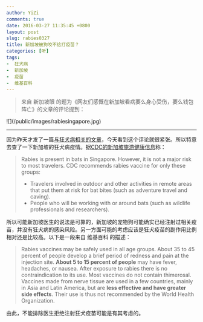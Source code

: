 ```yaml
---
author: YiZi
comments: true
date: 2016-03-27 11:35:45 +0800
layout: post
slug: rabies0327
title: 新加坡被狗咬不给打疫苗？
categories: [听]
tags:
-  狂犬病
-  新加坡
-  疫苗
-  维基百科
---
```

<div class="quote"> <blockquote>
    	来自 新加坡眼 的题为《网友们感慨在新加坡看病要么身心受伤，要么钱包阵亡》的文章的评论提到：
    </blockquote>
</div>
![](/public/images/rabiesingapore.jpg)

<hr/>
<div class="commentsonquote">
<div class="yizi">因为昨天才发了一篇<a href="{% post_url 2016-03-26-rabies %}">与狂犬病相关的文章</a>，今天看到这个评论就很紧张。所以特意去查了一下新加坡的狂犬病疫情。据<a href="http://wwwnc.cdc.gov/travel/destinations/traveler/none/singapore">CDC的新加坡旅游健康信息</a>称：
<blockquote>
<p>Rabies is present in bats in Singapore. However, it is not a major risk to most travelers. CDC recommends rabies vaccine for only these groups:</p>
<ul class="list-bullet">
    <li>Travelers involved in outdoor and other activities in remote areas that put them at risk for bat bites (such as adventure travel and caving).</li>
    <li>People who will be working with or around bats (such as wildlife professionals and researchers).</li>
</ul>
</blockquote>
所以可能新加坡医生的说法是可靠的，新加坡的宠物狗可能确实已经注射过相关疫苗，并没有狂犬病的感染风险。另一方面可能的考虑应该是狂犬疫苗的副作用比例相对还是比较高。以下是一段来自 维基百科 的描述：

<blockquote>
Rabies vaccines may be safely used in all age groups. About 35 to 45 percent of people develop a brief period of redness and pain at the injection site. <strong>About 5 to 15 percent of people</strong> may have fever, headaches, or nausea. After exposure to rabies there is no contraindication to its use. Most vaccines do not contain thimerosal. Vaccines made from nerve tissue are used in a few countries, mainly in Asia and Latin America, but are <strong>less effective and have greater side effects</strong>. Their use is thus not recommended by the World Health Organization.
</blockquote>
由此，不能排除医生拒绝注射狂犬疫苗可能是有其考虑的。
</div>
</div>

